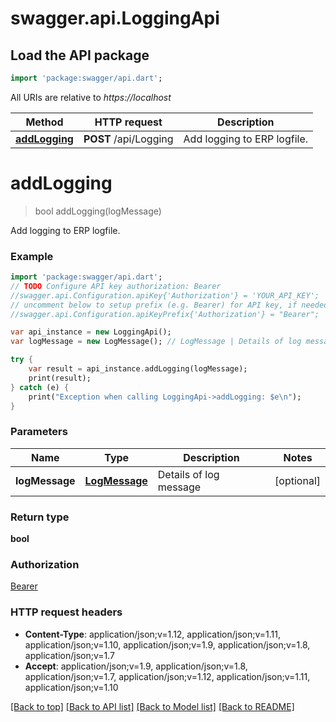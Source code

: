 # swagger.api.LoggingApi

## Load the API package
```dart
import 'package:swagger/api.dart';
```

All URIs are relative to *https://localhost*

Method | HTTP request | Description
------------- | ------------- | -------------
[**addLogging**](LoggingApi.md#addLogging) | **POST** /api/Logging | Add logging to ERP logfile.


# **addLogging**
> bool addLogging(logMessage)

Add logging to ERP logfile.

### Example 
```dart
import 'package:swagger/api.dart';
// TODO Configure API key authorization: Bearer
//swagger.api.Configuration.apiKey{'Authorization'} = 'YOUR_API_KEY';
// uncomment below to setup prefix (e.g. Bearer) for API key, if needed
//swagger.api.Configuration.apiKeyPrefix{'Authorization'} = "Bearer";

var api_instance = new LoggingApi();
var logMessage = new LogMessage(); // LogMessage | Details of log message

try { 
    var result = api_instance.addLogging(logMessage);
    print(result);
} catch (e) {
    print("Exception when calling LoggingApi->addLogging: $e\n");
}
```

### Parameters

Name | Type | Description  | Notes
------------- | ------------- | ------------- | -------------
 **logMessage** | [**LogMessage**](LogMessage.md)| Details of log message | [optional] 

### Return type

**bool**

### Authorization

[Bearer](../README.md#Bearer)

### HTTP request headers

 - **Content-Type**: application/json;v=1.12, application/json;v=1.11, application/json;v=1.10, application/json;v=1.9, application/json;v=1.8, application/json;v=1.7
 - **Accept**: application/json;v=1.9, application/json;v=1.8, application/json;v=1.7, application/json;v=1.12, application/json;v=1.11, application/json;v=1.10

[[Back to top]](#) [[Back to API list]](../README.md#documentation-for-api-endpoints) [[Back to Model list]](../README.md#documentation-for-models) [[Back to README]](../README.md)

